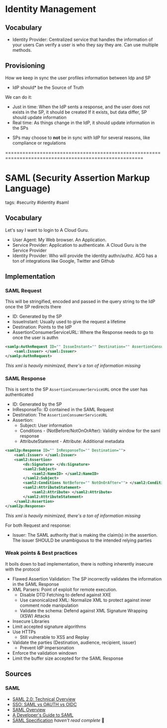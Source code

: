 # Identity Management

## Vocabulary

- Identity Provider: Centralized service that handles the information of your users
    Can verify a user is who they say they are. Can use multiple methods.

## Provisioning

How we keep in sync the user profiles information between Idp and SP

- IdP should* be the Source of Truth

We can do it:

- Just in time: When the IdP sents a response, and the user does
  not exists in the SP, it should be created
  If it exists, but data differ, SP should update information
- Real time: As things change in the IdP, it should update information in the
  SPs

* SPs may choose to **not** be in sync with IdP for several reasons, like
  compliance or regulations

======================================================================================================

# SAML (Security Assertion Markup Language)

tags: #security #identity #saml

## Vocabulary

Let's say I want to login to A Cloud Guru.

- User Agent: My Web browser. An Application. 
- Service Provider: Application to authenticate. A Cloud Guru is the Service
  Provider 
- Identity Provider: Who will provide the identity authn/authz. ACG has a ton
  of integrations like Google, Twitter and Github

## Implementation

### SAML Request

This will be stringified, encoded and passed in the query string to the IdP once the SP redirects there

- ID: Generated by the SP
- IssueInstant: Usually used to give the request a lifetime
- Destination: Points to the IdP
- AssertionConsumerServiceURL: Where the Response needs to go to once the user is authn

```XML
<samlp:AuthnRequest ID="" IssueInstant="" Destination="" AssertionConsumerServiceURL="">
    <saml:Issuer> </saml:Issuer>
</samlp:AuthnRequest>
```

*This xml is heavily minimized, there's a ton of information missing*

### SAML Response

This is sent to the SP `AssertionConsumerServiceURL` once the user has authenticated

- ID: Generated by the SP
- InResponseTo: ID contained in the SAML Request
- Destination: The `AssertionConsumerServiceURL`
- Assertion:
    - Subject: User information
    - Conditions - (NotBefore/NotOnOrAfter): Validity window for the saml response
    - AttributeStatement - Attribute: Additional metadata

```XML
<saml2p:Response ID="" InResponseTo="" Destination="">
    <saml:Issuer> </saml:Issuer>
    <saml2:Assertion>
        <ds:Signature> </ds:Signature>
        <saml2:Subject> 
            <saml2:NameID> </saml2:NameID>
        </saml2:Subject>
        <saml2:Conditions NotBefore="" NotOnOrAfter=""> </saml2:Conditions>
        <saml2:AttributeStatement> 
            <saml2:Attribute> </saml2:Attribute>
        </saml2:AttributeStatement>
    </saml2:Assertion>
</saml2p:Response>
```

*This xml is heavily minimized, there's a ton of information missing*

For both Request and response:

- Issuer: The SAML authority that is making the claim(s) in the assertion.
  The issuer SHOULD be unambiguous to the intended relying parties

### Weak points & Best practices

It boils down to bad implementation, there is nothing inherently insecure with the protocol

- Flawed Assertion Validation: The SP incorrectly validates the information in the SAML Response
- XML Parsers: Point of exploit for remote execution. 
    - Disable DTD Fetching to defend against XXE
    - Use canonicalized XML: Normalize XML to protect against inner comment node manipulation
    - Validate the schema: Defend against XML Signature Wrapping (XSW) Attacks
- Insecure Libraries
- Limit accepted signature algorithms
- Use HTTPs
    - Still vulnerable to XSS and Replay
- Validate the parties (Destination, audience, recipient, issuer)
    - Prevent IdP impersonation
- Enforce the validation windown
- Limit the buffer size accepted for the SAML Response

## Sources

### SAML 

- [SAML 2.0: Technical Overview](https://www.youtube.com/watch?v=SvppXbpv-5k)
- [SSO: SAML vs OAUTH vs OIDC](https://www.youtube.com/watch?v=sQ5tQB996qQ)
- [SAML Overview](https://www.youtube.com/watch?v=i8wFExDSZv0)
- [A Developer's Guide to SAML](https://www.youtube.com/watch?v=l-6QSEqDJPo)
- [SAML Specification](https://www.oasis-open.org/committees/download.php/35711/sstc-saml-core-errata-2.0-wd-06-diff.pdf) *haven't read complete* 👀   
